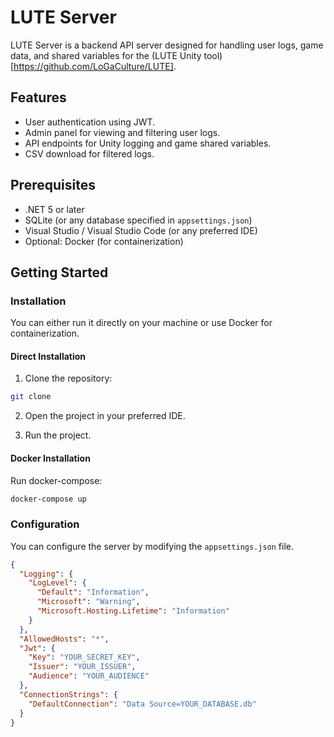 # LUTE Server

LUTE Server is a backend API server designed for handling user logs, game data, and shared variables for the (LUTE Unity tool)[https://github.com/LoGaCulture/LUTE].

## Features

- User authentication using JWT.
- Admin panel for viewing and filtering user logs.
- API endpoints for Unity logging and game shared variables.
- CSV download for filtered logs.
  
## Prerequisites

- .NET 5 or later
- SQLite (or any database specified in `appsettings.json`)
- Visual Studio / Visual Studio Code (or any preferred IDE)
- Optional: Docker (for containerization)

## Getting Started

### Installation

You can either run it directly on your machine or use Docker for containerization.

#### Direct Installation

1. Clone the repository:

```bash
git clone 
```

2. Open the project in your preferred IDE.

3. Run the project.

#### Docker Installation

Run docker-compose:

```bash 
docker-compose up
```

### Configuration

You can configure the server by modifying the `appsettings.json` file.

```json
{
  "Logging": {
    "LogLevel": {
      "Default": "Information",
      "Microsoft": "Warning",
      "Microsoft.Hosting.Lifetime": "Information"
    }
  },
  "AllowedHosts": "*",
  "Jwt": {
    "Key": "YOUR_SECRET_KEY",
    "Issuer": "YOUR_ISSUER",
    "Audience": "YOUR_AUDIENCE"
  },
  "ConnectionStrings": {
    "DefaultConnection": "Data Source=YOUR_DATABASE.db"
  }
}
```




